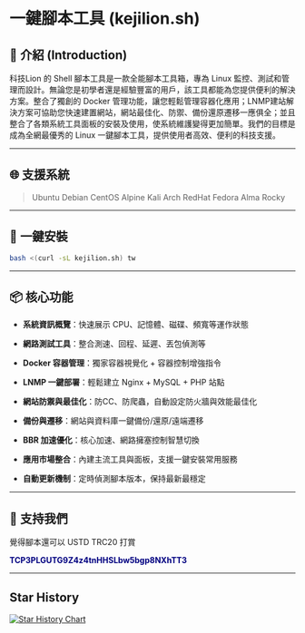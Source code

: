 # 一鍵腳本工具 (kejilion.sh)

## 📜 介紹 (Introduction)
科技Lion 的 Shell 腳本工具是一款全能腳本工具箱，專為 Linux 監控、測試和管理而設計。無論您是初學者還是經驗豐富的用戶，該工具都能為您提供便利的解決方案。整合了獨創的 Docker 管理功能，讓您輕鬆管理容器化應用；LNMP建站解決方案可協助您快速建置網站，網站最佳化、防禦、備份還原遷移一應俱全；並且整合了各類系統工具面板的安裝及使用，使系統維護變得更加簡單。我們的目標是成為全網最優秀的 Linux 一鍵腳本工具，提供使用者高效、便利的科技支援。

***

## 🌐 支援系統
>Ubuntu
>Debian
>CentOS
>Alpine
>Kali
>Arch
>RedHat
>Fedora
>Alma
>Rocky
***

## 🚀 一鍵安裝
```bash
bash <(curl -sL kejilion.sh) tw
```

***
## 📦 核心功能

- **系統資訊概覽**：快速展示 CPU、記憶體、磁碟、頻寬等運作狀態

- **網路測試工具**：整合測速、回程、延遲、丟包偵測等

- **Docker 容器管理**：獨家容器視覺化 + 容器控制增強指令

- **LNMP 一鍵部署**：輕鬆建立 Nginx + MySQL + PHP 站點

- **網站防禦與最佳化**：防CC、防爬蟲，自動設定防火牆與效能最佳化

- **備份與遷移**：網站與資料庫一鍵備份/還原/遠端遷移

- **BBR 加速優化**：核心加速、網路擁塞控制智慧切換

- **應用市場整合**：內建主流工具與面板，支援一鍵安裝常用服務

- **自動更新機制**：定時偵測腳本版本，保持最新最穩定

***

## 💖 支持我們
覺得腳本還可以 USTD TRC20 打賞

<strong style="color: navy;">TCP3PLGUTG9Z4z4tnHHSLbw5bgp8NXhTT3</strong>

***

## Star History
[![Star History Chart](https://api.star-history.com/svg?repos=kejilion/sh&type=Date)](https://star-history.com/#kejilion/sh&Date)

